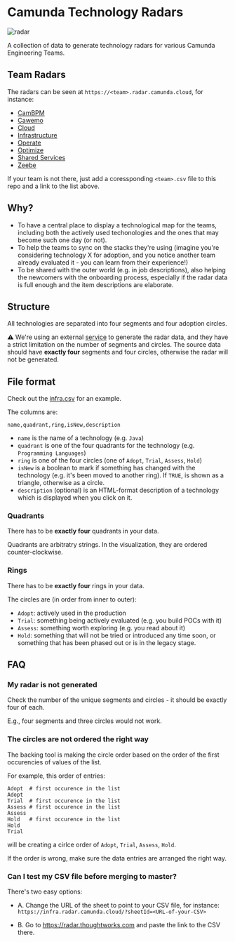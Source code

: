 # Camunda Technology Radars

![radar](https://insights-images.thoughtworks.com/Build20Your20Own20Technology20Radar20Article01_6e6c10a7f14a74a69d7308f3d77af5ce.png)

A collection of data to generate technology radars for various Camunda Engineering Teams.

## Team Radars

The radars can be seen at `https://<team>.radar.camunda.cloud`, for instance:

- [CamBPM](https://cambpm.radar.camunda.cloud)
- [Cawemo](https://cawemo.radar.camunda.cloud)
- [Cloud](https://cloud.radar.camunda.cloud)
- [Infrastructure](https://infra.radar.camunda.cloud)
- [Operate](https://operate.radar.camunda.cloud)
- [Optimize](https://optimize.radar.camunda.cloud)
- [Shared Services](https://shared.radar.camunda.cloud)
- [Zeebe](https://zeebe.radar.camunda.cloud)

If your team is not there, just add a coressponding `<team>.csv` file to this repo and a link to the list above.

## Why?

- To have a central place to display a technological map for the teams, including both the actively used techonologies and the ones that may become such one day (or not).
- To help the teams to sync on the stacks they're using (imagine you're considering technology X for adoption, and you notice another team already evaluated it - you can learn from their experience!)
- To be shared with the outer world (e.g. in job descriptions), also helping the newcomers with the onboarding process, especially if the radar data is full enough and the item descriptions are elaborate.

## Structure

All technologies are separated into four segments and four adoption circles.

⚠️ We're using an external [service](https://radar.thoughtworks.com) to generate the radar data, and they have a strict limitation on the number of segments and circles. The source data should have **exactly four** segments and four circles, otherwise the radar will not be generated.

## File format

Check out the [infra.csv](infra.csv) for an example.

The columns are:
```csv
name,quadrant,ring,isNew,description
```

- `name` is the name of a technology (e.g. `Java`)
- `quadrant` is one of the four quadrants for the technology (e.g. `Programming Languages`)
- `ring` is one of the four circles (one of `Adopt`, `Trial`, `Assess`, `Hold`)
- `isNew` is a boolean to mark if something has changed with the technology (e.g. it's been moved to another ring). If `TRUE`, is shown as a triangle, otherwise as a circle.
- `description` (optional) is an HTML-format description of a technology which is displayed when you click on it.

### Quadrants

There has to be **exactly four** quadrants in your data.

Quadrants are arbitratry strings. In the visualization, they are ordered counter-clockwise.

### Rings

There has to be **exactly four** rings in your data.


The circles are (in order from inner to outer):
- `Adopt`: actively used in the production
- `Trial`: something being actively evaluated (e.g. you build POCs with it)
- `Assess`: something worth exploring (e.g. you read about it)
- `Hold`: something that will not be tried or introduced any time soon, or something that has been phased out or is in the legacy stage.

## FAQ

### My radar is not generated

Check the number of the unique segments and circles - it should be exactly four of each.

E.g., four segments and three circles would not work. 

### The circles are not ordered the right way

The backing tool is making the circle order based on the order of the first occurencies of values of the list.

For example, this order of entries:
```
Adopt  # first occurence in the list
Adopt
Trial  # first occurence in the list
Assess # first occurence in the list
Assess
Hold   # first occurence in the list
Hold
Trial
```

will be creating a cirlce order of `Adopt`, `Trial`, `Assess`, `Hold`.

If the order is wrong, make sure the data entries are arranged the right way.

### Can I test my CSV file before merging to master?

There's two easy options:

- A. Change the URL of the sheet to point to your CSV file, for instance:
`https://infra.radar.camunda.cloud/?sheetId=<URL-of-your-CSV>`

- B. Go to https://radar.thoughtworks.com and paste the link to the CSV there.
